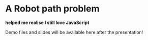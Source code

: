 A Robot path problem
======

**helped me realise I still love JavaScript**

Demo files and slides will be available here after the presentation!
